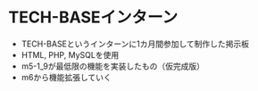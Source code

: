# TECH-BASEインターン
- TECH-BASEというインターンに1カ月間参加して制作した掲示板
- HTML, PHP, MySQLを使用
- m5-1_9が最低限の機能を実装したもの（仮完成版）
- m6から機能拡張していく

